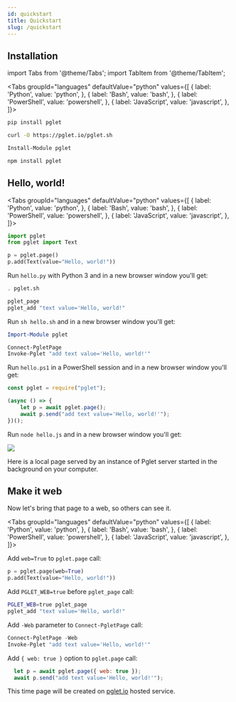 ```yaml
---
id: quickstart
title: Quickstart
slug: /quickstart
---
```


## Installation

import Tabs from '@theme/Tabs';
import TabItem from '@theme/TabItem';

<Tabs groupId="languages" defaultValue="python" values={[
  { label: 'Python', value: 'python', },
  { label: 'Bash', value: 'bash', },
  { label: 'PowerShell', value: 'powershell', },
  { label: 'JavaScript', value: 'javascript', },
]}>

<TabItem value="python">

```bash
pip install pglet
```
</TabItem>

<TabItem value="bash">

```bash
curl -O https://pglet.io/pglet.sh
```
</TabItem>

<TabItem value="powershell">

```powershell
Install-Module pglet
```

</TabItem>

<TabItem value="javascript">

```bash
npm install pglet
```

</TabItem>

</Tabs>





## Hello, world!

<Tabs groupId="languages" defaultValue="python" values={[
  { label: 'Python', value: 'python', },
  { label: 'Bash', value: 'bash', },
  { label: 'PowerShell', value: 'powershell', },
  { label: 'JavaScript', value: 'javascript', },
]}>

<TabItem value="python">

```python title="hello.py"
import pglet
from pglet import Text

p = pglet.page()
p.add(Text(value="Hello, world!"))
```

Run `hello.py` with Python 3 and in a new browser window you'll get:

</TabItem>

<TabItem value="bash">

```bash title="hello.sh"
. pglet.sh

pglet_page
pglet_add "text value='Hello, world!"
```

Run `sh hello.sh` and in a new browser window you'll get:

</TabItem>

<TabItem value="powershell">

```powershell title="hello.ps1"
Import-Module pglet

Connect-PgletPage
Invoke-Pglet "add text value='Hello, world!'"
```

Run `hello.ps1` in a PowerShell session and in a new browser window you'll get:

</TabItem>

<TabItem value="javascript">

```javascript title="hello.js"
const pglet = require("pglet");

(async () => {
    let p = await pglet.page();
    await p.send("add text value='Hello, world!'");
})();
```

Run `node hello.js` and in a new browser window you'll get:

</TabItem>

</Tabs>

<div style={{textAlign: 'center'}}><img src="/img/docs/quickstart-hello-world.png" /></div>

Here is a local page served by an instance of Pglet server started in the background on your computer.

## Make it web

Now let's bring that page to a web, so others can see it.

<Tabs groupId="languages" defaultValue="python" values={[
  { label: 'Python', value: 'python', },
  { label: 'Bash', value: 'bash', },
  { label: 'PowerShell', value: 'powershell', },
  { label: 'JavaScript', value: 'javascript', },
]}>

<TabItem value="python">

Add `web=True` to `pglet.page` call:

```python {1}
p = pglet.page(web=True)
p.add(Text(value="Hello, world!"))
```

</TabItem>

<TabItem value="bash">

Add `PGLET_WEB=true` before `pglet_page` call:

```bash {1}
PGLET_WEB=true pglet_page
pglet_add "text value='Hello, world!"
```

</TabItem>

<TabItem value="powershell">

Add `-Web` parameter to `Connect-PgletPage` call:

```powershell {1}
Connect-PgletPage -Web
Invoke-Pglet "add text value='Hello, world!'"
```

</TabItem>

<TabItem value="javascript">

Add `{ web: true }` option to `pglet.page` call:

```javascript {1}
  let p = await pglet.page({ web: true });
  await p.send("add text value='Hello, world!'");
```

</TabItem>

</Tabs>

This time page will be created on [pglet.io](pglet-io-beta) hosted service.